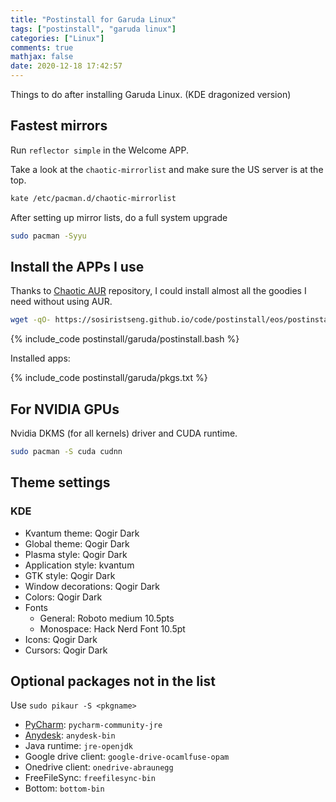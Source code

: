 ```yaml
---
title: "Postinstall for Garuda Linux"
tags: ["postinstall", "garuda linux"]
categories: ["Linux"]
comments: true
mathjax: false
date: 2020-12-18 17:42:57
---
```


Things to do after installing Garuda Linux. (KDE dragonized version)

<!-- more -->

## Fastest mirrors

Run `reflector simple` in the Welcome APP.

Take a look at the `chaotic-mirrorlist` and make sure the US server is at the top.

```bash
kate /etc/pacman.d/chaotic-mirrorlist
```

After setting up mirror lists, do a full system upgrade

```bash
sudo pacman -Syyu
```

## Install the APPs I use

Thanks to [Chaotic AUR](https://lonewolf.pedrohlc.com/chaotic-aur/) repository, I could install almost all the goodies I need without using AUR.


```bash
wget -qO- https://sosiristseng.github.io/code/postinstall/eos/postinstall.bash | bash
```

{% include_code postinstall/garuda/postinstall.bash %}

Installed apps:

{% include_code postinstall/garuda/pkgs.txt %}


## For NVIDIA GPUs

Nvidia DKMS (for all kernels) driver and CUDA runtime.

```bash
sudo pacman -S cuda cudnn
```

## Theme settings

### KDE

- Kvantum theme: Qogir Dark
- Global theme: Qogir Dark
- Plasma style: Qogir Dark
- Application style: kvantum
- GTK style: Qogir Dark
- Window decorations: Qogir Dark
- Colors: Qogir Dark
- Fonts
  - General: Roboto medium 10.5pts
  - Monospace: Hack Nerd Font 10.5pt
- Icons: Qogir Dark
- Cursors: Qogir Dark

## Optional packages not in the list

Use `sudo pikaur -S <pkgname>`

- [PyCharm](https://www.jetbrains.com/pycharm/): `pycharm-community-jre`
- [Anydesk](https://anydesk.com/en/downloads/linux): `anydesk-bin`
- Java runtime: `jre-openjdk`
- Google drive client: `google-drive-ocamlfuse-opam`
- Onedrive client: `onedrive-abraunegg`
- FreeFileSync: `freefilesync-bin`
- Bottom: `bottom-bin`
